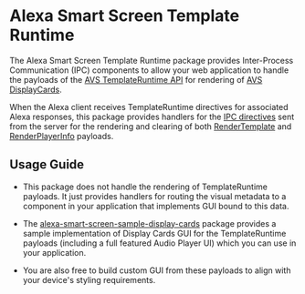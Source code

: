 # Alexa Smart Screen Template Runtime

The Alexa Smart Screen Template Runtime package provides Inter-Process Communication (IPC) components to allow your web application to handle the payloads of the [AVS TemplateRuntime API][avs-template-runtime] for rendering of [AVS DisplayCards][avs-display-cards].

When the Alexa client receives TemplateRuntime directives for associated Alexa responses, this package provides handlers for the [IPC directives][template-runtime-ipc] sent from the server for the rendering and clearing of both [RenderTemplate][render-template] and [RenderPlayerInfo][render-player-info] payloads.

## Usage Guide

- This package does not handle the rendering of TemplateRuntime payloads. It just provides handlers for routing the visual metadata to a component in your application that implements GUI bound to this data.

- The [alexa-smart-screen-sample-display-cards][sample-display-cards] package provides a sample implementation of Display Cards GUI for the TemplateRuntime payloads (including a full featured Audio Player UI) which you can use in your application.
- You are also free to build custom GUI from these payloads to align with your device's styling requirements.




[avs-template-runtime]: https://developer.amazon.com/docs/alexa/alexa-voice-service/templateruntime.html
[avs-display-cards]: https://developer.amazon.com/docs/alexa/alexa-voice-service/display-cards-overview.html
[render-template]: https://developer.amazon.com/docs/alexa/alexa-voice-service/templateruntime.html#rendertemplate
[render-player-info]: https://developer.amazon.com/docs/alexa/alexa-voice-service/templateruntime.html#renderplayerinfo
[template-runtime-ipc]: https://developer.amazon.com/docs/alexa/avs-device-sdk/ipc-client-api-template-runtime.html#directives
[sample-display-cards]: ../../samples/alexa-smart-screen-sample-display-cards/README.md